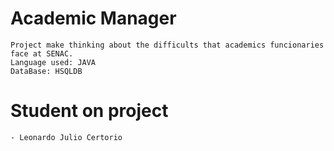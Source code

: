 # Academic Manager
    Project make thinking about the difficults that academics funcionaries face at SENAC.
    Language used: JAVA
    DataBase: HSQLDB

# Student on project
    - Leonardo Julio Certorio
